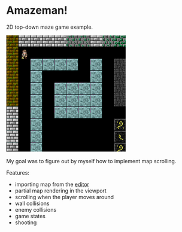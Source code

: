 # Amazeman!

2D top-down maze game example.

![With graphic](./screen.png)

My goal was to figure out by myself how to implement map scrolling. 

Features:
- importing map from the [editor](https://github.com/gamedevnull/2dmapeditor)
- partial map rendering in the viewport
- scrolling when the player moves around
- wall collisions
- enemy collisions
- game states
- shooting
